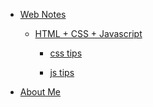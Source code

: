 <!--
 * @Author: Rainy
 * @Github: https://github.com/Rain120
 * @Date: 2019-01-20 11:26:20
 * @LastEditTime: 2019-09-08 15:03:46
 -->

<!-- 学习笔记 -->

* [Web Notes](notes/guide.md)

  * [HTML + CSS + Javascript](notes/HTML-CSS-Javascript/guide.md)

    * [css tips](notes/HTML-CSS-Javascript/tips/css-tips.md)
    
    * [js tips](notes/HTML-CSS-Javascript/tips/js-tips.md)

* [About Me](profile/profile.md)
